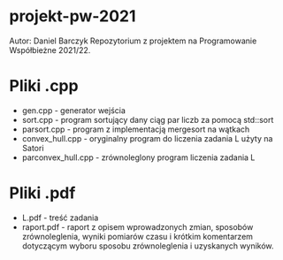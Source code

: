 # projekt-pw-2021
Autor: Daniel Barczyk
Repozytorium z projektem na Programowanie Współbieżne 2021/22.

# Pliki .cpp
 - gen.cpp - generator wejścia
 - sort.cpp - program sortujący dany ciąg par liczb za pomocą std::sort
 - parsort.cpp - program z implementacją mergesort na wątkach
 - convex_hull.cpp - oryginalny program do liczenia zadania L użyty na Satori
 - parconvex_hull.cpp - zrównoleglony program liczenia zadania L

# Pliki .pdf
 - L.pdf - treść zadania
 - raport.pdf - raport z opisem wprowadzonych zmian, sposobów zrównoleglenia, wyniki pomiarów czasu i krótkim komentarzem dotyczącym wyboru sposobu zrównoleglenia i uzyskanych wyników.

